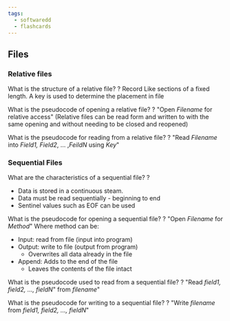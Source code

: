 ```yaml
---
tags:
  - softwaredd
  - flashcards
---
```


## Files

### Relative files

What is the structure of a relative file?
?
Record Like sections of a fixed length. A key is used to determine the placement in file


What is the pseudocode of opening a relative file?
?
"Open *Filename* for relative access"
(Relative files can be read form and written to with the same opening and without needing to be closed and reopened)


What is the pseudocode for reading from a relative file?
?
"Read *Filename* into *Field1, Field2*, ... ,*FeildN* using *Key*"


### Sequential Files

What are the characteristics of a sequential file?
?
- Data is stored in a continuous steam.
- Data must be read sequentially - beginning to end 
- Sentinel values such as EOF can be used


What is the pseudocode for opening a sequential file?
?
"Open *Filename* for *Method*"
Where method can be:
- Input: read from file (input into program)
- Output: write to file (output from program)
	- Overwrites all data already in the file
- Append: Adds to the end of the file 
	- Leaves the contents of the file intact


What is the pseudocode used to read from a sequential file?
?
"Read *field1, field2, ..., fieldN*" from *filename*"


What is the pseudocode for writing to a sequential file?
?
"Write *filename* from *field1, field2, ..., fieldN*"
